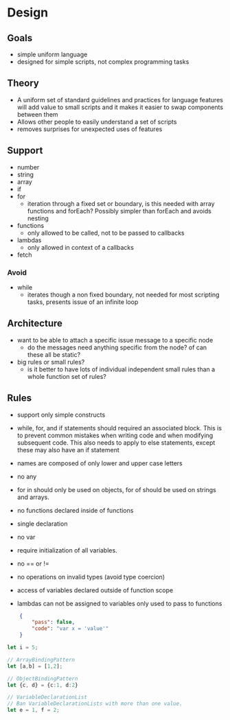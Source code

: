 # Design

## Goals

- simple uniform language
- designed for simple scripts, not complex programming tasks

## Theory

- A uniform set of standard guidelines and practices for language features will add value to small scripts and it makes it easier to swap components between them
- Allows other people to easily understand a set of scripts
- removes surprises for unexpected uses of features

## Support

- number
- string
- array
- if
- for
    - iteration through a fixed set or boundary, is this needed with array functions and forEach? Possibly simpler than forEach and avoids nesting
- functions
    - only allowed to be called, not to be passed to callbacks
- lambdas
    - only allowed in context of a callbacks
- fetch

### Avoid

- while
    - iterates though a non fixed boundary, not needed for most scripting tasks, presents issue of an infinite loop



## Architecture

- want to be able to attach a specific issue message to a specific node
    - do the messages need anything specific from the node? of can these all be static?
- big rules or small rules?
    - is it better to have lots of individual independent small rules than a whole function set of rules?

## Rules

- support only simple constructs

- while, for, and if statements should required an associated block. This is to prevent common mistakes when writing code and when modifying subsequent code. This also needs to apply to else statements, except these may also have an if statement

- names are composed of only lower and upper case letters

- no any

- for in should only be used on objects, for of should be used on strings and arrays.

- no functions declared inside of functions

- single declaration

- no var

- require initialization of all variables.

- no == or !=
- no operations on invalid types (avoid type coercion)

- access of variables declared outside of function scope

- lambdas can not be assigned to variables only used to pass to functions

```json
    {
        "pass": false,
        "code": "var x = 'value'"
    }
```

```typescript
let i = 5;

// ArrayBindingPattern
let [a,b] = [1,2];

// ObjectBindingPattern
let {c, d} = {c:1, d:2}

// VariableDeclarationList
// Ban VariableDeclarationLists with more than one value.
let e = 1, f = 2;

```
